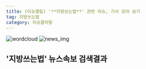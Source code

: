 ```yaml
---
title: (이슈클립) '**지방쓰는법**' 관련 이슈, 기사 모아 보기
tag: 지방쓰는법
category: 이슈클리핑
---
```

![wordcloud](https://s3.ap-northeast-2.amazonaws.com/lyrics101-wordcloud/2018-09-23-1537692317.png)
![news_img](https://user-images.githubusercontent.com/42597476/44507050-1206f400-a6e4-11e8-8d98-7ffbfebb353f.png)
## **'**지방쓰는법**'** 뉴스속보 검색결과


